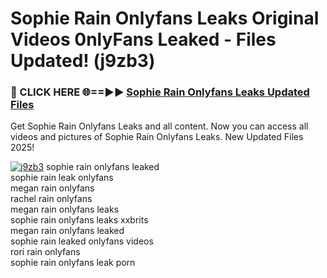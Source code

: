 # Sophie Rain Onlyfans Leaks Original Videos 0nlyFans Leaked - Files Updated! (j9zb3)

<h3>🔴 CLICK HERE 🌐==►► <a href="https://tinyurl.com/brd5kh86" rel="nofollow">Sophie Rain Onlyfans Leaks Updated Files</a></h3>

Get Sophie Rain Onlyfans Leaks and all content. Now you can access all videos and pictures of Sophie Rain Onlyfans Leaks. New Updated Files 2025!

[![j9zb3](https://i.imgur.com/K7sEzmb.gif)](https://tinyurl.com/brd5kh86)
sophie rain onlyfans leaked<br>
sophie rain leak onlyfans<br>
megan rain onlyfans<br>
rachel rain onlyfans<br>
megan rain onlyfans leaks<br>
sophie rain onlyfans leaks xxbrits<br>
megan rain onlyfans leaked<br>
sophie rain leaked onlyfans videos<br>
rori rain onlyfans<br>
sophie rain onlyfans leak porn